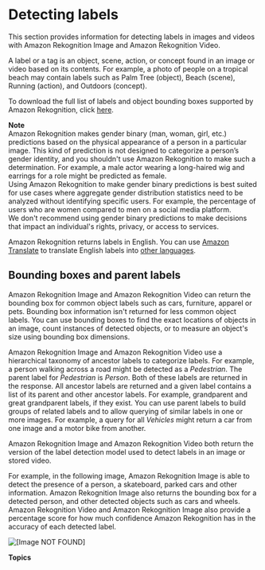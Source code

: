 # Detecting labels<a name="labels"></a>

This section provides information for detecting labels in images and videos with Amazon Rekognition Image and Amazon Rekognition Video\. 

 A label or a tag is an object, scene, action, or concept found in an image or video based on its contents\. For example, a photo of people on a tropical beach may contain labels such as Palm Tree \(object\), Beach \(scene\), Running \(action\), and Outdoors \(concept\)\. 

To download the full list of labels and object bounding boxes supported by Amazon Rekognition, click [here](https://d2t0jkte1sxko6.cloudfront.net/ed0429e3-38ec-439d-8f31-51e2381d91cc/AmazonRekognitionLabels_v2.0.zip)\.

**Note**  
Amazon Rekognition makes gender binary \(man, woman, girl, etc\.\) predictions based on the physical appearance of a person in a particular image\. This kind of prediction is not designed to categorize a person’s gender identity, and you shouldn't use Amazon Rekognition to make such a determination\. For example, a male actor wearing a long\-haired wig and earrings for a role might be predicted as female\.  
Using Amazon Rekognition to make gender binary predictions is best suited for use cases where aggregate gender distribution statistics need to be analyzed without identifying specific users\. For example, the percentage of users who are women compared to men on a social media platform\.  
We don't recommend using gender binary predictions to make decisions that impact an individual's rights, privacy, or access to services\.

Amazon Rekognition returns labels in English\. You can use [Amazon Translate](https://aws.amazon.com/translate/) to translate English labels into [other languages](https://docs.aws.amazon.com/translate/latest/dg/what-is.html#language-pairs)\.

## Bounding boxes and parent labels<a name="labels-details"></a>

Amazon Rekognition Image and Amazon Rekognition Video can return the bounding box for common object labels such as cars, furniture, apparel or pets\. Bounding box information isn't returned for less common object labels\. You can use bounding boxes to find the exact locations of objects in an image, count instances of detected objects, or to measure an object's size using bounding box dimensions\. 

Amazon Rekognition Image and Amazon Rekognition Video use a hierarchical taxonomy of ancestor labels to categorize labels\. For example, a person walking across a road might be detected as a *Pedestrian*\. The parent label for *Pedestrian* is *Person*\. Both of these labels are returned in the response\. All ancestor labels are returned and a given label contains a list of its parent and other ancestor labels\. For example, grandparent and great grandparent labels, if they exist\. You can use parent labels to build groups of related labels and to allow querying of similar labels in one or more images\. For example, a query for all *Vehicles* might return a car from one image and a motor bike from another\.

Amazon Rekognition Image and Amazon Rekognition Video both return the version of the label detection model used to detect labels in an image or stored video\.

For example, in the following image, Amazon Rekognition Image is able to detect the presence of a person, a skateboard, parked cars and other information\. Amazon Rekognition Image also returns the bounding box for a detected person, and other detected objects such as cars and wheels\. Amazon Rekognition Video and Amazon Rekognition Image also provide a percentage score for how much confidence Amazon Rekognition has in the accuracy of each detected label\. 

![\[Image NOT FOUND\]](http://docs.aws.amazon.com/rekognition/latest/dg/images/detect-scenes.jpg)

**Topics**